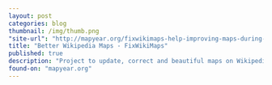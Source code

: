 ```yaml
---
layout: post
categories: blog
thumbnail: /img/thumb.png
"site-url": "http://mapyear.org/fixwikimaps-help-improving-maps-during-imy/"
title: "Better Wikipedia Maps - FixWikiMaps"
published: true
description: "Project to update, correct and beautiful maps on Wikipedia"
found-on: "mapyear.org"
---
```

